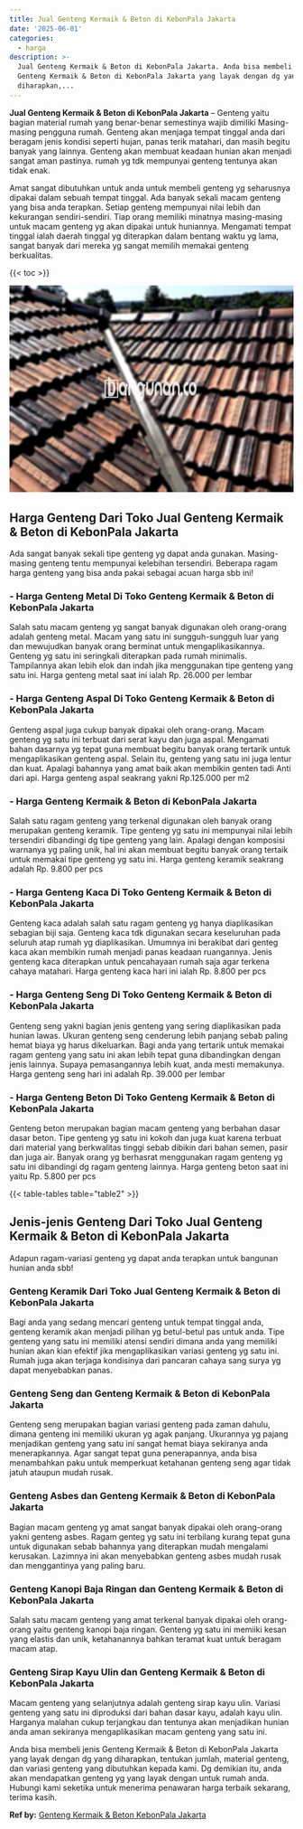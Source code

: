 ```yaml
---
title: Jual Genteng Kermaik & Beton di KebonPala Jakarta
date: '2025-06-01'
categories:
  - harga
description: >-
  Jual Genteng Kermaik & Beton di KebonPala Jakarta. Anda bisa membeli jenis
  Genteng Kermaik & Beton di KebonPala Jakarta yang layak dengan dg yang
  diharapkan,...
---
```


**Jual Genteng Kermaik & Beton di KebonPala Jakarta** – Genteng yaitu bagian material rumah yang benar-benar semestinya wajib dimiliki Masing-masing pengguna rumah. Genteng akan menjaga tempat tinggal anda dari beragam jenis kondisi seperti hujan, panas terik matahari, dan masih begitu banyak yang lainnya. Genteng akan membuat keadaan hunian akan menjadi sangat aman pastinya. rumah yg tdk mempunyai genteng tentunya akan tidak enak.

Amat sangat dibutuhkan untuk anda untuk membeli genteng yg seharusnya dipakai dalam sebuah tempat tinggal. Ada banyak sekali macam genteng yang bisa anda terapkan. Setiap genteng mempunyai nilai lebih dan kekurangan sendiri-sendiri. Tiap orang memiliki minatnya masing-masing untuk macam genteng yg akan dipakai untuk huniannya. Mengamati tempat tinggal ialah daerah tinggal yg diterapkan dalam bentang waktu yg lama, sangat banyak dari mereka yg sangat memilih memakai genteng berkualitas.

{{< toc >}}

![Jual Genteng Kermaik & Beton di KebonPala Jakarta](/images/genteng-minimalis-murah22.png)

## Harga Genteng Dari Toko Jual Genteng Kermaik & Beton di KebonPala Jakarta

Ada sangat banyak sekali tipe genteng yg dapat anda gunakan. Masing-masing genteng tentu mempunyai kelebihan tersendiri. Beberapa ragam harga genteng yang bisa anda pakai sebagai acuan harga sbb ini!

### \- Harga Genteng Metal Di Toko Genteng Kermaik & Beton di KebonPala Jakarta

Salah satu macam genteng yg sangat banyak digunakan oleh orang-orang adalah genteng metal. Macam yang satu ini sungguh-sungguh luar yang dan mewujudkan banyak orang berminat untuk mengaplikasikannya. Genteng yg satu ini seringkali diterapkan pada rumah minimalis. Tampilannya akan lebih elok dan indah jika menggunakan tipe genteng yang satu ini. Harga genteng metal saat ini ialah Rp. 26.000 per lembar

### \- Harga Genteng Aspal Di Toko Genteng Kermaik & Beton di KebonPala Jakarta

Genteng aspal juga cukup banyak dipakai oleh orang-orang. Macam genteng yg satu ini terbuat dari serat kayu dan juga aspal. Mengamati bahan dasarnya yg tepat guna membuat begitu banyak orang tertarik untuk mengaplikasikan genteng aspal. Selain itu, genteng yang satu ini juga lentur dan kuat. Apalagi bahannya yang amat baik akan membikin genten tadi Anti dari api. Harga genteng aspal seakrang yakni Rp.125.000 per m2

### \- Harga Genteng Kermaik & Beton di KebonPala Jakarta

Salah satu ragam genteng yang terkenal digunakan oleh banyak orang merupakan genteng keramik. Tipe genteng yg satu ini mempunyai nilai lebih tersendiri dibandingi dg tipe genteng yang lain. Apalagi dengan komposisi warnanya yg paling unik, hal ini akan membuat begitu banyak orang tertaik untuk memakai tipe genteng yg satu ini. Harga genteng keramik seakrang adalah Rp. 9.800 per pcs

### \- Harga Genteng Kaca Di Toko Genteng Kermaik & Beton di KebonPala Jakarta

Genteng kaca adalah salah satu ragam genteng yg hanya diaplikasikan sebagian biji saja. Genteng kaca tdk digunakan secara keseluruhan pada seluruh atap rumah yg diaplikasikan. Umumnya ini berakibat dari genteg kaca akan membikin rumah menjadi panas keadaan ruangannya. Jenis genteng kaca diterapkan untuk pencahayaan rumah saja agar terkena cahaya matahari. Harga genteng kaca hari ini ialah Rp. 8.800 per pcs

### \- Harga Genteng Seng Di Toko Genteng Kermaik & Beton di KebonPala Jakarta

Genteng seng yakni bagian jenis genteng yang sering diaplikasikan pada hunian lawas. Ukuran genteng seng cenderung lebih panjang sebab paling hemat biaya yg harus dikeluarkan. Bagi anda yang tertarik untuk memakai ragam genteng yang satu ini akan lebih tepat guna dibandingkan dengan jenis lainnya. Supaya pemasangannya lebih kuat, anda mesti memakunya. Harga genteng seng hari ini adalah Rp. 39.000 per lembar

### \- Harga Genteng Beton Di Toko Genteng Kermaik & Beton di KebonPala Jakarta

Genteng beton merupakan bagian macam genteng yang berbahan dasar dasar beton. Tipe genteng yg satu ini kokoh dan juga kuat karena terbuat dari material yang berkwalitas tinggi sebab dibikin dari bahan semen, pasir dan juga air. Banyak orang yg berhasrat menggunakan ragam genteng yg satu ini dibandingi dg ragam genteng lainnya. Harga genteng beton saat ini yaitu Rp. 5.800 per pcs

{{< table-tables table="table2" >}}

## Jenis-jenis Genteng Dari Toko Jual Genteng Kermaik & Beton di KebonPala Jakarta

Adapun ragam-variasi genteng yg dapat anda terapkan untuk bangunan hunian anda sbb!

### Genteng Keramik Dari Toko Jual Genteng Kermaik & Beton di KebonPala Jakarta

Bagi anda yang sedang mencari genteng untuk tempat tinggal anda, genteng keramik akan menjadi pilihan yg betul-betul pas untuk anda. Tipe genteng yang satu ini memiliki atensi sendiri dimana anda yang memiliki hunian akan kian efektif jika mengaplikasikan variasi genteng yg satu ini. Rumah juga akan terjaga kondisinya dari pancaran cahaya sang surya yg dapat menyebabkan panas.

### Genteng Seng dan Genteng Kermaik & Beton di KebonPala Jakarta

Genteng seng merupakan bagian variasi genteng pada zaman dahulu, dimana genteng ini memiliki ukuran yg agak panjang. Ukurannya yg pajang menjadikan genteng yang satu ini sangat hemat biaya sekiranya anda menerapkannya. Agar sangat tepat guna penerapannya, anda bisa menambahkan paku untuk memperkuat ketahanan genteng seng agar tidak jatuh ataupun mudah rusak.

### Genteng Asbes dan Genteng Kermaik & Beton di KebonPala Jakarta

Bagian macam genteng yg amat sangat banyak dipakai oleh orang-orang yakni genteng asbes. Ragam genteg yg satu ini terbilang kurang tepat guna untuk digunakan sebab bahannya yang diterapkan mudah mengalami kerusakan. Lazimnya ini akan menyebabkan genteng asbes mudah rusak dan menggantinya yang paling baru.

### Genteng Kanopi Baja Ringan dan Genteng Kermaik & Beton di KebonPala Jakarta

Salah satu macam genteng yang amat terkenal banyak dipakai oleh orang-orang yaitu genteng kanopi baja ringan. Genteng yg satu ini memiiki kesan yang elastis dan unik, ketahanannya bahkan teramat kuat untuk beragam macam atap.

### Genteng Sirap Kayu Ulin dan Genteng Kermaik & Beton di KebonPala Jakarta

Macam genteng yang selanjutnya adalah genteng sirap kayu ulin. Variasi genteng yang satu ini diproduksi dari bahan dasar kayu, adalah kayu ulin. Harganya malahan cukup terjangkau dan tentunya akan menjadikan hunian anda aman sekiranya mengaplikasikan macam genteng yang satu ini.

Anda bisa membeli jenis Genteng Kermaik & Beton di KebonPala Jakarta yang layak dengan dg yang diharapkan, tentukan jumlah, material genteng, dan variasi genteng yang dibutuhkan kepada kami. Dg demikian itu, anda akan mendapatkan genteng yg yang layak dengan untuk rumah anda. Hubungi kami seketika untuk menerima penawaran harga terbaik sekarang, terima kasih.

**Ref by:**  [Genteng Kermaik & Beton  KebonPala Jakarta](https://id.wikipedia.org/wiki/Genteng)
